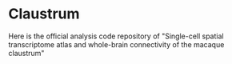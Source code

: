 # Claustrum

Here is the official analysis code repository of "Single-cell spatial transcriptome atlas and whole-brain connectivity of the macaque claustrum"
